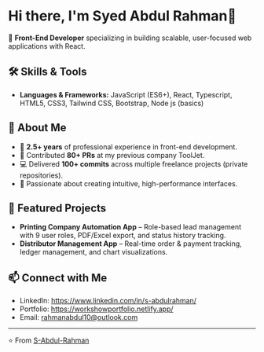 # Hi there, I'm Syed Abdul Rahman👋

🚀 **Front-End Developer** specializing in building scalable, user-focused web applications with React.  

## 🛠 Skills & Tools
- **Languages & Frameworks:** JavaScript (ES6+), React, Typescript, HTML5, CSS3, Tailwind CSS, Bootstrap, Node js (basics)

## 📌 About Me
- 💼 **2.5+ years** of professional experience in front-end development.
- 🏢 Contributed **80+ PRs** at my previous company ToolJet.
- 💻 Delivered **100+ commits** across multiple freelance projects (private repositories).
- 🎯 Passionate about creating intuitive, high-performance interfaces.

## 📂 Featured Projects
- **Printing Company Automation App** – Role-based lead management with 9 user roles, PDF/Excel export, and status history tracking.
- **Distributor Management App** – Real-time order & payment tracking, ledger management, and chart visualizations.

## 📫 Connect with Me
- LinkedIn: https://www.linkedin.com/in/s-abdulrahman/
- Portfolio: https://workshowportfolio.netlify.app/
- Email: rahmanabdul10@outlook.com

---
⭐️ From [S-Abdul-Rahman](https://github.com/S-Abdul-Rahman)
